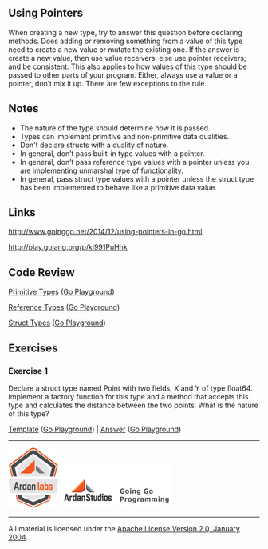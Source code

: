 ## Using Pointers

When creating a new type, try to answer this question before declaring methods. Does adding or removing something from a value of this type need to create a new value or mutate the existing one. If the answer is create a new value, then use value receivers, else use pointer receivers; and be consistent. This also applies to how values of this type should be passed to other parts of your program. Either, always use a value or a pointer, don’t mix it up. There are few exceptions to the rule.

## Notes

* The nature of the type should determine how it is passed.
* Types can implement primitive and non-primitive data qualities.
* Don't declare structs with a duality of nature.
* In general, don’t pass built-in type values with a pointer.
* In general, don’t pass reference type values with a pointer unless you are implementing unmarshal type of functionality.
* In general, pass struct type values with a pointer unless the struct type has been implemented to behave like a primitive data value.

## Links

http://www.goinggo.net/2014/12/using-pointers-in-go.html

http://play.golang.org/p/ki991PuHhk

## Code Review

[Primitive Types](example1/example1.go) ([Go Playground](https://play.golang.org/p/H5HRoElN6q))

[Reference Types](example3/example3.go) ([Go Playground](https://play.golang.org/p/E-Bb5cRuyz))

[Struct Types](example2/example2.go) ([Go Playground](https://play.golang.org/p/xD6PCx--GG))

## Exercises

### Exercise 1

Declare a struct type named Point with two fields, X and Y of type float64. Implement a factory function for this type and a method
that accepts this type and calculates the distance between the two points. What is the nature of this type?

[Template](exercises/template1/template1.go) ([Go Playground](https://play.golang.org/p/Qe3dhDTwzX)) | 
[Answer](exercises/exercise1/exercise1.go) ([Go Playground](https://play.golang.org/p/1tcEsqNG6a))

___
[![Ardan Labs](../00-slides/images/ggt_logo.png)](http://www.ardanlabs.com)
[![Ardan Studios](../00-slides/images/ardan_logo.png)](http://www.ardanstudios.com)
[![GoingGo Blog](../00-slides/images/ggb_logo.png)](http://www.goinggo.net)
___
All material is licensed under the [Apache License Version 2.0, January 2004](http://www.apache.org/licenses/LICENSE-2.0).
